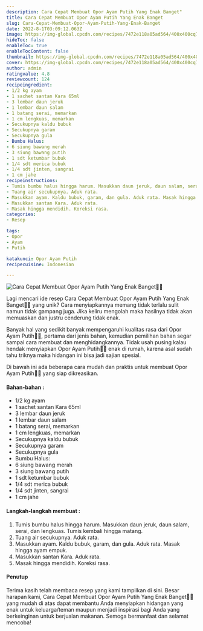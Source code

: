 ```yaml
---
description: Cara Cepat Membuat Opor Ayam Putih Yang Enak Banget"
title: Cara Cepat Membuat Opor Ayam Putih Yang Enak Banget
slug: Cara-Cepat-Membuat-Opor-Ayam-Putih-Yang-Enak-Banget
date: 2022-8-1T03:09:12.063Z
image: https://img-global.cpcdn.com/recipes/7472e118a05ad564/400x400cq70/photo.jpg
hideToc: false
enableToc: true
enableTocContent: false
thumbnail: https://img-global.cpcdn.com/recipes/7472e118a05ad564/400x400cq70/photo.jpg
cover: https://img-global.cpcdn.com/recipes/7472e118a05ad564/400x400cq70/photo.jpg
author: admin
ratingvalue: 4.8
reviewcount: 124
recipeingredient:
- 1/2 kg ayam
- 1 sachet santan Kara 65ml
- 3 lembar daun jeruk
- 1 lembar daun salam
- 1 batang serai, memarkan
- 1 cm lengkuas, memarkan
- Secukupnya kaldu bubuk
- Secukupnya garam
- Secukupnya gula
- Bumbu Halus:
- 6 siung bawang merah
- 3 siung bawang putih
- 1 sdt ketumbar bubuk
- 1/4 sdt merica bubuk
- 1/4 sdt jinten, sangrai
- 1 cm jahe
recipeinstructions:
- Tumis bumbu halus hingga harum. Masukkan daun jeruk, daun salam, serai, dan lengkuas. Tumis kembali hingga matang.
- Tuang air secukupnya. Aduk rata.
- Masukkan ayam. Kaldu bubuk, garam, dan gula. Aduk rata. Masak hingga ayam empuk.
- Masukkan santan Kara. Aduk rata.
- Masak hingga mendidih. Koreksi rasa.
categories:
- Resep

tags:
- Opor
- Ayam
- Putih

katakunci: Opor Ayam Putih
recipecuisine: Indonesian

---
```


![Cara Cepat Membuat Opor Ayam Putih Yang Enak Banget👩‍🍳](https://img-global.cpcdn.com/recipes/7472e118a05ad564/400x400cq70/photo.jpg)

Lagi mencari ide resep Cara Cepat Membuat Opor Ayam Putih Yang Enak Banget👩‍🍳 yang unik? Cara menyiapkannya memang tidak terlalu sulit namun tidak gampang juga. Jika keliru mengolah maka hasilnya tidak akan memuaskan dan justru cenderung tidak enak.

Banyak hal yang sedikit banyak mempengaruhi kualitas rasa dari Opor Ayam Putih👩‍🍳, pertama dari jenis bahan, kemudian pemilihan bahan segar sampai cara membuat dan menghidangkannya. Tidak usah pusing kalau hendak menyiapkan Opor Ayam Putih👩‍🍳 enak di rumah, karena asal sudah tahu triknya maka hidangan ini bisa jadi sajian spesial.

Di bawah ini ada beberapa cara mudah dan praktis untuk membuat Opor Ayam Putih👩‍🍳 yang siap dikreasikan.

<!--inarticleads1-->

#### Bahan-bahan :

- 1/2 kg ayam
- 1 sachet santan Kara 65ml
- 3 lembar daun jeruk
- 1 lembar daun salam
- 1 batang serai, memarkan
- 1 cm lengkuas, memarkan
- Secukupnya kaldu bubuk
- Secukupnya garam
- Secukupnya gula
- Bumbu Halus:
- 6 siung bawang merah
- 3 siung bawang putih
- 1 sdt ketumbar bubuk
- 1/4 sdt merica bubuk
- 1/4 sdt jinten, sangrai
- 1 cm jahe

<!--inarticleads2-->

#### Langkah-langkah membuat :

1. Tumis bumbu halus hingga harum. Masukkan daun jeruk, daun salam, serai, dan lengkuas. Tumis kembali hingga matang.
1. Tuang air secukupnya. Aduk rata.
1. Masukkan ayam. Kaldu bubuk, garam, dan gula. Aduk rata. Masak hingga ayam empuk.
1. Masukkan santan Kara. Aduk rata.
1. Masak hingga mendidih. Koreksi rasa.

#### Penutup

Terima kasih telah membaca resep yang kami tampilkan di sini. Besar harapan kami, Cara Cepat Membuat Opor Ayam Putih Yang Enak Banget👩‍🍳 yang mudah di atas dapat membantu Anda menyiapkan hidangan yang enak untuk keluarga/teman maupun menjadi inspirasi bagi Anda yang berkeinginan untuk berjualan makanan. Semoga bermanfaat dan selamat mencoba!